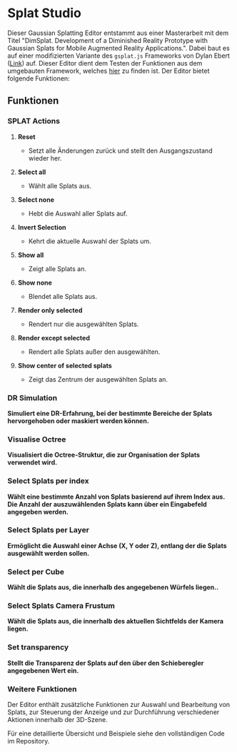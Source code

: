 # Splat Studio

Dieser Gaussian Splatting Editor entstammt aus einer Masterarbeit mit dem Titel "DimSplat. Development of a Diminished Reality Prototype with Gaussian Splats for Mobile Augmented Reality Applications.". Dabei baut es auf einer modifizierten Variante des `gsplat.js` Frameworks von Dylan Ebert ([Link](https://github.com/huggingface/gsplat.js/tree/main)) auf. Dieser Editor dient dem Testen der Funktionen aus dem umgebauten Framework, welches [hier](https://github.com/jonascholz99/gaussian-splatting) zu finden ist. Der Editor bietet folgende Funktionen:

## Funktionen

### SPLAT Actions

1. **Reset**
    - Setzt alle Änderungen zurück und stellt den Ausgangszustand wieder her.

2. **Select all**
    - Wählt alle Splats aus.

3. **Select none**
    - Hebt die Auswahl aller Splats auf.

4. **Invert Selection**
    - Kehrt die aktuelle Auswahl der Splats um.

5. **Show all**
    - Zeigt alle Splats an.

6. **Show none**
    - Blendet alle Splats aus.

7. **Render only selected**
    - Rendert nur die ausgewählten Splats.

8. **Render except selected**
    - Rendert alle Splats außer den ausgewählten.

9. **Show center of selected splats**
    - Zeigt das Zentrum der ausgewählten Splats an.

### DR Simulation
**Simuliert eine DR-Erfahrung, bei der bestimmte Bereiche der Splats hervorgehoben oder maskiert werden können.**

### Visualise Octree
**Visualisiert die Octree-Struktur, die zur Organisation der Splats verwendet wird.**

### Select Splats per index
**Wählt eine bestimmte Anzahl von Splats basierend auf ihrem Index aus. Die Anzahl der auszuwählenden Splats kann über ein Eingabefeld angegeben werden.**

### Select Splats per Layer
**Ermöglicht die Auswahl einer Achse (X, Y oder Z), entlang der die Splats ausgewählt werden sollen.**

### Select per Cube

**Wählt die Splats aus, die innerhalb des angegebenen Würfels liegen..**

### Select Splats Camera Frustum

**Wählt die Splats aus, die innerhalb des aktuellen Sichtfelds der Kamera liegen.**

### Set transparency

**Stellt die Transparenz der Splats auf den über den Schieberegler angegebenen Wert ein.**

### Weitere Funktionen

Der Editor enthält zusätzliche Funktionen zur Auswahl und Bearbeitung von Splats, zur Steuerung der Anzeige und zur Durchführung verschiedener Aktionen innerhalb der 3D-Szene.

Für eine detaillierte Übersicht und Beispiele siehe den vollständigen Code im Repository.